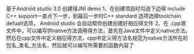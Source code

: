 基于Android studio 3.0 创建得JNI demo
1、在创建项目时勾选下边得 include C++ support一直点下一步，到最后一步时C++ standard 选项选择toolchain defualt选项，
Android studio 会自动帮你创建创建好相应得文件
2、在 .cpp源文件中，可以编写供native方法调用得方法，首先在Java文件中定义native方法，然后在cpp文件中定义相应得方法，cpp中定义得方法名规范为native方法所在的
包名_类名_方法名，然后就可以编写所需要的函数内容了
